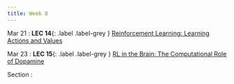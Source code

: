 ```yaml
---
title: Week 8
---
```


Mar 21
: **LEC 14**{: .label .label-grey } [Reinforcement Learning: Learning Actions and Values](#)


Mar 23
:  **LEC 15**{: .label .label-grey } [RL in the Brain: The Computational Role of Dopamine](#)

Section
:
